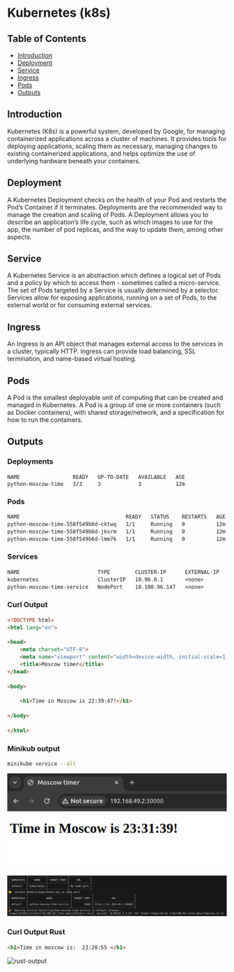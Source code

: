 # Kubernetes (k8s)

## Table of Contents
- [Introduction](#introduction)
- [Deployment](#deployment)
- [Service](#service)
- [Ingress](#ingress)
- [Pods](#pods)
- [Outputs](#outputs)

## Introduction
Kubernetes (K8s) is a powerful system, developed by Google, for managing containerized applications across a cluster of machines. It provides tools for deploying applications, scaling them as necessary, managing changes to existing containerized applications, and helps optimize the use of underlying hardware beneath your containers.

## Deployment
A Kubernetes Deployment checks on the health of your Pod and restarts the Pod’s Container if it terminates. Deployments are the recommended way to manage the creation and scaling of Pods. A Deployment allows you to describe an application’s life cycle, such as which images to use for the app, the number of pod replicas, and the way to update them, among other aspects.

## Service
A Kubernetes Service is an abstraction which defines a logical set of Pods and a policy by which to access them - sometimes called a micro-service. The set of Pods targeted by a Service is usually determined by a selector. Services allow for exposing applications, running on a set of Pods, to the external world or for consuming external services.

## Ingress
An Ingress is an API object that manages external access to the services in a cluster, typically HTTP. Ingress can provide load balancing, SSL termination, and name-based virtual hosting.

## Pods
A Pod is the smallest deployable unit of computing that can be created and managed in Kubernetes. A Pod is a group of one or more containers (such as Docker containers), with shared storage/network, and a specification for how to run the containers.

## Outputs

### Deployments <kubectl get deployments>	

```plaintext
NAME                 READY   UP-TO-DATE   AVAILABLE   AGE
python-moscow-time   3/3     3            3           12m
```

### Pods <kubectl get pods>

```tex
NAME                                  READY   STATUS    RESTARTS   AGE
python-moscow-time-558f549b6d-cktwq   1/1     Running   0          12m
python-moscow-time-558f549b6d-jksrm   1/1     Running   0          12m
python-moscow-time-558f549b6d-lmm7k   1/1     Running   0          12m
```

### Services <kubectl get services>

```tex
NAME                         TYPE        CLUSTER-IP      EXTERNAL-IP   PORT(S)          AGE
kubernetes                   ClusterIP   10.96.0.1       <none>        443/TCP          12m
python-moscow-time-service   NodePort    10.100.96.147   <none>        5000:30000/TCP   12m
```

### Curl Output

```html
<!DOCTYPE html>
<html lang="en">

<head>
    <meta charset="UTF-8">
    <meta name="viewport" content="width=device-width, initial-scale=1.0">
    <title>Moscow timer</title>
</head>

<body>
    
    <h1>Time in Moscow is 22:39:47!</h1>
    
</body>

</html>
```



### Minikub output

```bash
minikube service --all
```

![browser](./images/browser-output.png)

![services-output](./images/services-output.png)

### Curl Output Rust

```html
<h1>Time in moscow is:  23:20:55 </h1>
```

![rust-output](./images/rust-output.png)

​	